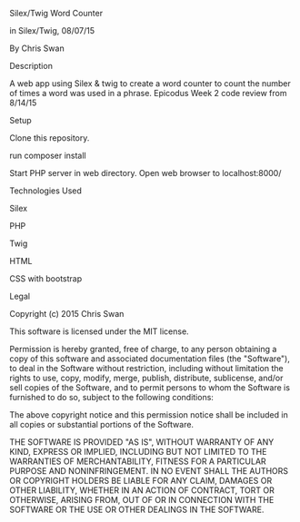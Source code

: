 Silex/Twig Word Counter

in Silex/Twig, 08/07/15

By Chris Swan

Description

A web app using Silex & twig to create a word counter to count the number of times a word was used in a phrase. Epicodus Week 2 code review from 8/14/15

Setup

Clone this repository.

run composer install

Start PHP server in web directory. Open web browser to localhost:8000/

Technologies Used

Silex

PHP

Twig

HTML

CSS with bootstrap

Legal

Copyright (c) 2015 Chris Swan

This software is licensed under the MIT license.

Permission is hereby granted, free of charge, to any person obtaining a copy of this software and associated documentation files (the "Software"), to deal in the Software without restriction, including without limitation the rights to use, copy, modify, merge, publish, distribute, sublicense, and/or sell copies of the Software, and to permit persons to whom the Software is furnished to do so, subject to the following conditions:

The above copyright notice and this permission notice shall be included in all copies or substantial portions of the Software.

THE SOFTWARE IS PROVIDED "AS IS", WITHOUT WARRANTY OF ANY KIND, EXPRESS OR IMPLIED, INCLUDING BUT NOT LIMITED TO THE WARRANTIES OF MERCHANTABILITY, FITNESS FOR A PARTICULAR PURPOSE AND NONINFRINGEMENT. IN NO EVENT SHALL THE AUTHORS OR COPYRIGHT HOLDERS BE LIABLE FOR ANY CLAIM, DAMAGES OR OTHER LIABILITY, WHETHER IN AN ACTION OF CONTRACT, TORT OR OTHERWISE, ARISING FROM, OUT OF OR IN CONNECTION WITH THE SOFTWARE OR THE USE OR OTHER DEALINGS IN THE SOFTWARE.
